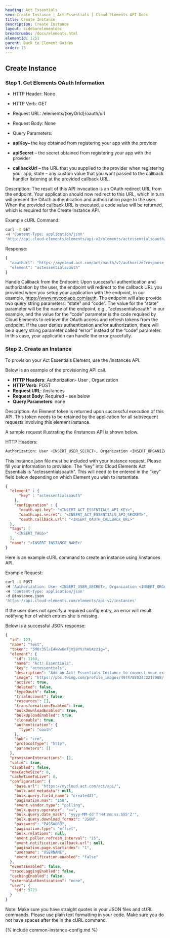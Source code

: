 ```yaml
---
heading: Act Essentials
seo: Create Instance | Act Essentials | Cloud Elements API Docs
title: Create Instance
description: Create Instance
layout: sidebarelementdoc
breadcrumbs: /docs/elements.html
elementId: 1251
parent: Back to Element Guides
order: 15
---
```


## Create Instance

### Step 1. Get Elements OAuth Information

* HTTP Header: None
* HTTP Verb: GET
* Request URL: /elements/{keyOrId}/oauth/url
* Request Body: None
* Query Parameters:

* __apiKey–__ the key obtained from registering your app with the provider
* __apiSecret__ – the secret obtained from registering your app with the provider
* __callbackUrl__ – the URL that you supplied to the provider when registering your app, state – any custom value that you want passed to the callback handler listening at the provided callback URL.

Description: The result of this API invocation is an OAuth redirect URL from the endpoint. Your application should now redirect to this URL, which in turn will present the OAuth authentication and authorization page to the user. When the provided callback URL is executed, a code value will be returned, which is required for the Create Instance API.

Example cURL Command:

```bash
curl -X GET
-H 'Content-Type: application/json'
'http://api.cloud-elements/elements/api-v2/elements/actessentialsoauth/oauth/url?apiKey=insert_actessentials_api_key&apiSecret=insert_actessentials_api_secret&callbackUrl=https%3A%2F%2Fmycoolapp.com%2Foauth'
```

Response:

```javascript
{
  "oauthUrl": "https://mycloud.act.com/act/oauth/v2/authorize?response_type=code&redirect_uri=https%3A%2F%2Fmycoolapp.com%2Foauth&state=actessentialsoauth&client_id=insert_actessentials_api_key",
  "element": "actessentialsoauth"
}

```

Handle Callback from the Endpoint:
Upon successful authentication and authorization by the user, the endpoint will redirect to the callback URL you provided when you setup your application with the endpoint, in our example, https://www.mycoolapp.com/auth. The endpoint will also provide two query string parameters: “state” and “code”. The value for the “state” parameter will be the name of the endpoint, e.g., "actessentialsoauth" in our example, and the value for the “code” parameter is the code required by Cloud Elements to retrieve the OAuth access and refresh tokens from the endpoint. If the user denies authentication and/or authorization, there will be a query string parameter called “error” instead of the “code” parameter. In this case, your application can handle the error gracefully.

### Step 2. Create an Instance

To provision your Act Essentials Element, use the /instances API.

Below is an example of the provisioning API call.

* __HTTP Headers__: Authorization- User <user secret>, Organization <organization secret>
* __HTTP Verb__: POST
* __Request URL__: /instances
* __Request Body__: Required – see below
* __Query Parameters__: none

Description: An Element token is returned upon successful execution of this API. This token needs to be retained by the application for all subsequent requests involving this element instance.

A sample request illustrating the /instances API is shown below.

HTTP Headers:

```bash
Authorization: User <INSERT_USER_SECRET>, Organization <INSERT_ORGANIZATION_SECRET>

```
This instance.json file must be included with your instance request.  Please fill your information to provision.  The “key” into Cloud Elements Act Essentials is "actessentialsoauth".  This will need to be entered in the “key” field below depending on which Element you wish to instantiate.

```json
{
  "element" : {
      "key" : "actessentialsoauth"
    },
    "configuration" : {
      "oauth.api.key": "<INSERT_ACT_ESSENTIALS_API_KEY>",
      "oauth.api.secret": "<INSERT_ACT_ESSENTIALS_API_SECRET>",
      "oauth.callback.url": "<INSERT_OAUTH_CALLBACK_URL>"
  },
  "tags": [
    "<INSERT_TAGS>"
  ],
  "name": "<INSERT_INSTANCE_NAME>"
}
```

Here is an example cURL command to create an instance using /instances API.

Example Request:

```bash
curl -X POST
-H 'Authorization: User <INSERT_USER_SECRET>, Organization <INSERT_ORGANIZATION_SECRET>'
-H 'Content-Type: application/json'
-d @instance.json
'https://api.cloud-elements.com/elements/api-v2/instances'
```

If the user does not specify a required config entry, an error will result notifying her of which entries she is missing.

Below is a successful JSON response:

```json
{
  "id": 123,
  "name": "Test",
  "token": "5MOr3Sl/E4kww6mTjmjBYV/hAUAzz1g=",
  "element": {
    "id": 1160,
    "name": "Act! Essentials",
    "key": "actessentials",
    "description": "Add an Act! Essentials Instance to connect your existing Act! Essentials account to the CRM Hub, allowing you to manage contacts and activities across multiple Elements. You will need your Act! Essentials account and Act! Essentials API key (available in your Profile > Apps & Integrations section) to add an instance.",
    "image": "https://pbs.twimg.com/profile_images/497478802432217088/-NAAUSvt.png",
    "active": true,
    "deleted": false,
    "typeOauth": false,
    "trialAccount": false,
    "resources": [],
    "transformationsEnabled": true,
    "bulkDownloadEnabled": true,
    "bulkUploadEnabled": true,
    "cloneable": true,
    "authentication": {
      "type": "oauth"
    },
    "hub": "crm",
    "protocolType": "http",
    "parameters": []
  },
  "provisionInteractions": [],
  "valid": true,
  "disabled": false,
  "maxCacheSize": 0,
  "cacheTimeToLive": 0,
  "configuration": {
    "base.url": "https://mycloud.act.com/act/api/",
    "bulk.add_metadata": null,
    "bulk.query.field_name": "createdAt",
    "pagination.max": "150",
    "event.vendor.type": "polling",
    "bulk.query.operator": ">=",
    "bulk.query.date_mask": "yyyy-MM-dd'T'HH:mm:ss.SSS'Z'",
    "bulk.query.download_format": "JSON",
    "password": "PASSWORD",
    "pagination.type": "offset",
    "bulk.relations": null,
    "event.poller.refresh_interval": "15",
    "event.notification.callback.url": null,
    "pagination.page.startindex": "1",
    "username": "USERNAME",
    "event.notification.enabled": "false"
  },
  "eventsEnabled": false,
  "traceLoggingEnabled": false,
  "cachingEnabled": false,
  "externalAuthentication": "none",
  "user": {
    "id": 9723
  }
}
```

Note:  Make sure you have straight quotes in your JSON files and cURL commands.  Please use plain text formatting in your code.  Make sure you do not have spaces after the in the cURL command.

{% include common-instance-config.md %}
